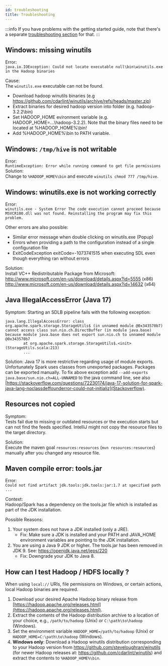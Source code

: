 ```yaml
---
id: troubleshooting
title: Troubleshooting
---
```


:::info
If you have problems with the getting started guide, note that there's a separate [troubleshooting section](../getting-started/troubleshooting/common-problems.md) for that.
:::

## Windows: missing winutils
Error:   
`java.io.IOException: Could not locate executable null\bin\winutils.exe in the Hadoop binaries`

Cause:   
The `winutils.exe` executable can not be found.
- Download hadoop winutils binaries (e.g https://github.com/cdarlint/winutils/archive/refs/heads/master.zip)
- Extract binaries for desired hadoop version into folder (e.g. hadoop-3.2.2\bin)
- Set HADOOP_HOME evironment variable (e.g. HADOOP_HOME=...\hadoop-3.2.2).
  Note that the binary files need to be located at %HADOOP_HOME%\bin!
- Add %HADOOP_HOME%\bin to PATH variable.

## Windows: `/tmp/hive` is not writable 
Error:  
`RuntimeException: Error while running command to get file permissions`  
Solution:   
Change to `%HADOOP_HOME%\bin` and execute `winutils chmod 777 /tmp/hive`.

## Windows: winutils.exe is not working correctly
Error:  
`winutils.exe - System Error The code execution cannot proceed because MSVCR100.dll was not found. Reinstalling the program may fix this problem.`  

Other errors are also possible:
- Similar error message when double clicking on winutils.exe (Popup)
- Errors when providing a path to the configuration instead of a single configuration file
- ExitCodeException exitCode=-1073741515 when executing SDL even though everything ran without errors

Solution:  
Install VC++ Redistributable Package from Microsoft:  
http://www.microsoft.com/en-us/download/details.aspx?id=5555 (x86)  
http://www.microsoft.com/en-us/download/details.aspx?id=14632 (x64)

## Java IllegalAccessError (Java 17)
Symptom:
Starting an SDLB pipeline fails with the following exception:
```
java.lang.IllegalAccessError: class org.apache.spark.storage.StorageUtils$ (in unnamed module @0x343570b7) cannot access class sun.nio.ch.DirectBuffer (in module java.base) because module java.base does not export sun.nio.ch to unnamed module @0x343570b7
        at org.apache.spark.storage.StorageUtils$.<init>(StorageUtils.scala:213)
        ...
```

Solution:
Java 17 is more restrictive regarding usage of module exports. Unfortunately Spark uses classes from unexported packages. Packages can be exported manually. To fix above exception add `--add-exports java.base/sun.nio.ch=ALL-UNNAMED` to the java command line, see also [https://stackoverflow.com/questions/72230174/java-17-solution-for-spark-java-lang-noclassdeffounderror-could-not-initializ](Stackoverflow).

## Resources not copied
Symptom:   
Tests fail due to missing or outdated resources or the execution starts but can not find the feeds specified. 
IntelliJ might not copy the resource files to the target directory.

Solution:   
Execute the maven goal `resources:resources` (`mvn resources:resources`) manually after you changed any resource file.

## Maven compile error: tools.jar
Error:   
`Could not find artifact jdk.tools:jdk.tools:jar:1.7 at specified path ...`

Context:   
Hadoop/Spark has a dependency on the tools.jar file which is installed as part of the JDK installation.

Possible Reasons:  
1. Your system does not have a JDK installed (only a JRE).
    - Fix: Make sure a JDK is installed and your PATH and JAVA_HOME environment variables are pointing to the JDK installation.
1. You are using a Java 9 JDK or higher. The tools.jar has been removed in JDK 9. See: https://openjdk.java.net/jeps/220
    - Fix: Downgrade your JDK to Java 8.

## How can I test Hadoop / HDFS locally ?
When using `local://` URIs, file permissions on Windows, or certain actions, local Hadoop binaries are required.

1. Download your desired Apache Hadoop binary release from [https://hadoop.apache.org/releases.html](https://hadoop.apache.org/releases.html).
1. Extract the contents of the Hadoop distribution archive to a location of your choice, e.g., `/path/to/hadoop` (Unix) or `C:\path\to\hadoop` (Windows).
1. Set the environment variable `HADOOP_HOME=/path/to/hadoop` (Unix) or `HADOOP_HOME=C:\path\to\hadoop` (Windows).
1. **Windows only**: Download a Hadoop winutils distribution corresponding to your Hadoop version from https://github.com/steveloughran/winutils (for newer Hadoop releases at: https://github.com/cdarlint/winutils) and extract the contents to `%HADOOP_HOME%\bin`.
